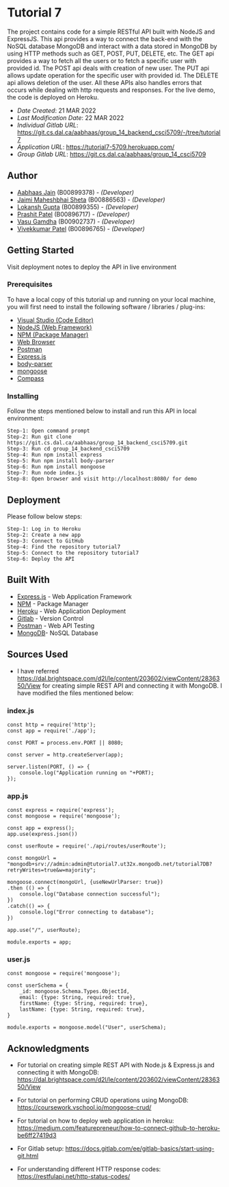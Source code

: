 # Tutorial 7

The project contains code for a simple RESTful API built with NodeJS and ExpressJS. This api provides a way to connect the back-end with the NoSQL database MongoDB and  interact with a data stored in MongoDB by using HTTP methods such as GET, POST, PUT, DELETE, etc. The GET api provides a way to fetch all the users or to fetch a specific user with provided id. The POST api deals with creation of new user. The PUT api allows update operation for the specific user with provided id. The DELETE api allows deletion of the user. All these APIs also handles errors that occurs while dealing with http requests and responses. For the live demo, the code is deployed on Heroku.

* *Date Created*: 21 MAR 2022
* *Last Modification Date*: 22 MAR 2022
* *Individual Gitlab URL*: https://git.cs.dal.ca/aabhaas/group_14_backend_csci5709/-/tree/tutorial7
* *Application URL*: https://tutorial7-5709.herokuapp.com/
* *Group Gitlab URL*: https://git.cs.dal.ca/aabhaas/group_14_csci5709

## Author

* [Aabhaas Jain](aabhaas.jain@dal.ca) (B00899378) - *(Developer)*
* [Jaimi Maheshbhai Sheta](jm504814@dal.ca) (B00886563) - *(Developer)*
* [Lokansh Gupta](lokansh.gupta@dal.ca) (B00899355) - *(Developer)*
* [Prashit Patel](pr718986@dal.ca) (B00896717) - *(Developer)*
* [Vasu Gamdha](vs527199@dal.ca) (B00902737) - *(Developer)*
* [Vivekkumar Patel](vv411034@dal.ca) (B00896765) - *(Developer)*

## Getting Started

Visit deployment notes to deploy the API in live environment

### Prerequisites

To have a local copy of this tutorial up and running on your local machine, you will first need to install the following software / libraries / plug-ins:

* [Visual Studio (Code Editor)](https://code.visualstudio.com/download)
* [NodeJS (Web Framework)](https://nodejs.org/en/download/)
* [NPM (Package Manager)](https://docs.npmjs.com/downloading-and-installing-node-js-and-npm)
* [Web Browser](https://www.google.com/chrome/)
* [Postman](https://www.postman.com/)
* [Express.js](https://www.npmjs.com/package/express)
* [body-parser](https://www.npmjs.com/package/body-parser)
* [mongoose](https://www.npmjs.com/package/mongoose)
* [Compass](https://www.mongodb.com/products/compass)

### Installing

Follow the steps mentioned below to install and run this API in local environment:

```    
Step-1: Open command prompt 
Step-2: Run git clone https://git.cs.dal.ca/aabhaas/group_14_backend_csci5709.git
Step-3: Run cd group_14_backend_csci5709
Step-4: Run npm install express
Step-5: Run npm install body-parser
Step-6: Run npm install mongoose
Step-7: Run node index.js
Step-8: Open browser and visit http://localhost:8080/ for demo
```
## Deployment

Please follow below steps:

```
Step-1: Log in to Heroku
Step-2: Create a new app
Step-3: Connect to GitHub
Step-4: Find the repository tutorial7
Step-5: Connect to the repository tutorial7
Step-6: Deploy the API
```
## Built With

* [Express.js](https://expressjs.com/) - Web Application Framework
* [NPM](https://www.npmjs.com/) - Package Manager
* [Heroku](https://www.heroku.com/) - Web Application Deployment
* [Gitlab](https://about.gitlab.com/) - Version Control
* [Postman](https://www.postman.com/) - Web API Testing
* [MongoDB](https://www.mongodb.com/)- NoSQL Database

## Sources Used

- I have referred https://dal.brightspace.com/d2l/le/content/203602/viewContent/2836350/View for creating simple REST API and connecting it with MongoDB. I have modified the files mentioned below:

### index.js

```
const http = require('http');
const app = require('./app');

const PORT = process.env.PORT || 8080;

const server = http.createServer(app);

server.listen(PORT, () => {
    console.log("Application running on "+PORT);
});

```
### app.js

```
const express = require('express');
const mongoose = require('mongoose');

const app = express();
app.use(express.json())

const userRoute = require('./api/routes/userRoute');

const mongoUrl = "mongodb+srv://admin:admin@tutorial7.ut32x.mongodb.net/tutorial7DB?retryWrites=true&w=majority";

mongoose.connect(mongoUrl, {useNewUrlParser: true})
.then (() => {
    console.log("Database connection successful");
})
.catch(() => {
    console.log("Error connecting to database");
})

app.use("/", userRoute);

module.exports = app;

```
### user.js

```
const mongoose = require('mongoose');

const userSchema = {
    _id: mongoose.Schema.Types.ObjectId,
    email: {type: String, required: true},
    firstName: {type: String, required: true},
    lastName: {type: String, required: true},
}

module.exports = mongoose.model("User", userSchema);

```

## Acknowledgments

- For tutorial on creating simple REST API with Node.js & Express.js and connecting it with MongoDB: https://dal.brightspace.com/d2l/le/content/203602/viewContent/2836350/View

- For tutorial on performing CRUD operations using MongoDB: https://coursework.vschool.io/mongoose-crud/

- For tutorial on how to deploy web application in heroku: https://medium.com/featurepreneur/how-to-connect-github-to-heroku-be6ff27419d3

- For Gitlab setup: https://docs.gitlab.com/ee/gitlab-basics/start-using-git.html

- For understanding different HTTP response codes: https://restfulapi.net/http-status-codes/


 